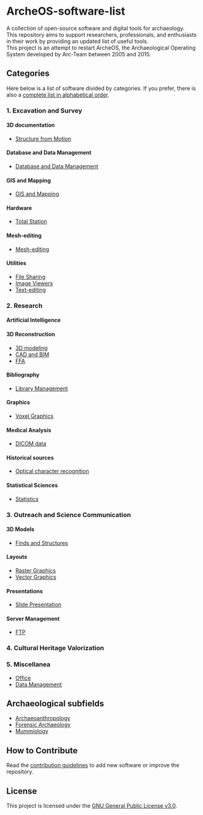 # ArcheOS-software-list

A collection of open-source software and digital tools for archaeology.  
This repository aims to support researchers, professionals, and enthusiasts in their work by providing an updated list of useful tools.  
This project is an attempt to restart ArcheOS, the Archaeological Operating System developed by Arc-Team between 2005 and 2015.

## Categories

Here below is a list of software divided by categories. If you prefer, there is also a [complete list in alphabetical order](software/list.md).

### 1. Excavation and Survey

#### 3D documentation

- [Structure from Motion](software/sfm.md)

#### Database and Data Management

- [Database and Data Management](software/dbms.md)

#### GIS and Mapping

- [GIS and Mapping](/software/gis.md)

#### Hardware

- [Total Station](software/total_station.md)

#### Mesh-editing

- [Mesh-editing](software/mesh-editing.md)

#### Utilities

- [File Sharing](software/utilities.md)
- [Image Viewers](software/utilities.md)
- [Text-editing](software/utilities.md)

### 2. Research

#### Artificial Intelligence

#### 3D Reconstruction

- [3D modeling](software/3d_modeling.md)
- [CAD and BIM](software/cad_bim.md)
- [FFA](software/ffa.md)

#### Bibliography

- [Library Management](software/library.md)

#### Graphics

- [Voxel Graphics](software/voxel.md)

#### Medical Analysis

- [DICOM data](software/dicom.md)

#### Historical sources

- [Optical character recognition](software/ocr.md)

#### Statistical Sciences

- [Statistics](software/statistics.md)

### 3. Outreach and Science Communication

#### 3D Models

- [Finds and Structures](software/outreach_3d_models.md)

#### Layouts

- [Raster Graphics](software/raster.md)
- [Vector Graphics](software/vector.md)

#### Presentations

- [Slide Presentation](software/presentation.md)

#### Server Management

- [FTP](software/ftp.md)

### 4. Cultural Heritage Valorization

### 5. Miscellanea

- [Office](software/office.md)
- [Data Management](software/data_management.md)

## Archaeological subfields

- [Archaeoanthropology](subfields/archaeoanthropology.md)
- [Forensic Archaeology](subfields/forensic_archaeology.md)
- [Mummiology](subfields/mummiology.md)

## How to Contribute

Read the [contribution guidelines](CONTRIBUTING.md) to add new software or improve the repository.

## License

This project is licensed under the [GNU General Public License v3.0](LICENSE).
